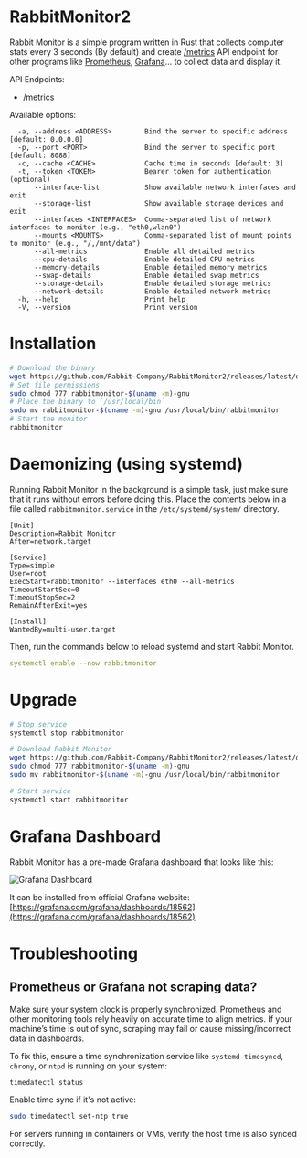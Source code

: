 # RabbitMonitor2

Rabbit Monitor is a simple program written in Rust that collects computer stats every 3 seconds (By default) and create [/metrics](https://openmetrics.io/) API endpoint for other programs like [Prometheus](https://prometheus.io/), [Grafana](https://grafana.com/)... to collect data and display it.

API Endpoints:

- [/metrics](https://openmetrics.io/)

Available options:

```
  -a, --address <ADDRESS>        Bind the server to specific address [default: 0.0.0.0]
  -p, --port <PORT>              Bind the server to specific port [default: 8088]
  -c, --cache <CACHE>            Cache time in seconds [default: 3]
  -t, --token <TOKEN>            Bearer token for authentication (optional)
      --interface-list           Show available network interfaces and exit
      --storage-list             Show available storage devices and exit
      --interfaces <INTERFACES>  Comma-separated list of network interfaces to monitor (e.g., "eth0,wlan0")
      --mounts <MOUNTS>          Comma-separated list of mount points to monitor (e.g., "/,/mnt/data")
      --all-metrics              Enable all detailed metrics
      --cpu-details              Enable detailed CPU metrics
      --memory-details           Enable detailed memory metrics
      --swap-details             Enable detailed swap metrics
      --storage-details          Enable detailed storage metrics
      --network-details          Enable detailed network metrics
  -h, --help                     Print help
  -V, --version                  Print version
```

# Installation

```bash
# Download the binary
wget https://github.com/Rabbit-Company/RabbitMonitor2/releases/latest/download/rabbitmonitor-$(uname -m)-gnu
# Set file permissions
sudo chmod 777 rabbitmonitor-$(uname -m)-gnu
# Place the binary to `/usr/local/bin`
sudo mv rabbitmonitor-$(uname -m)-gnu /usr/local/bin/rabbitmonitor
# Start the monitor
rabbitmonitor
```

# Daemonizing (using systemd)

Running Rabbit Monitor in the background is a simple task, just make sure that it runs without errors before doing this. Place the contents below in a file called `rabbitmonitor.service` in the `/etc/systemd/system/` directory.

```service
[Unit]
Description=Rabbit Monitor
After=network.target

[Service]
Type=simple
User=root
ExecStart=rabbitmonitor --interfaces eth0 --all-metrics
TimeoutStartSec=0
TimeoutStopSec=2
RemainAfterExit=yes

[Install]
WantedBy=multi-user.target
```

Then, run the commands below to reload systemd and start Rabbit Monitor.

```yml
systemctl enable --now rabbitmonitor
```

# Upgrade

```bash
# Stop service
systemctl stop rabbitmonitor

# Download Rabbit Monitor
wget https://github.com/Rabbit-Company/RabbitMonitor2/releases/latest/download/rabbitmonitor-$(uname -m)-gnu
sudo chmod 777 rabbitmonitor-$(uname -m)-gnu
sudo mv rabbitmonitor-$(uname -m)-gnu /usr/local/bin/rabbitmonitor

# Start service
systemctl start rabbitmonitor
```

# Grafana Dashboard

Rabbit Monitor has a pre-made Grafana dashboard that looks like this:

![Grafana Dashboard](https://raw.githubusercontent.com/Rabbit-Company/RabbitMonitor2/main/images/1.png)

It can be installed from official Grafana website: [https://grafana.com/grafana/dashboards/18562](https://grafana.com/grafana/dashboards/18562)

# Troubleshooting

## Prometheus or Grafana not scraping data?

Make sure your system clock is properly synchronized. Prometheus and other monitoring tools rely heavily on accurate time to align metrics. If your machine’s time is out of sync, scraping may fail or cause missing/incorrect data in dashboards.

To fix this, ensure a time synchronization service like `systemd-timesyncd`, `chrony`, or `ntpd` is running on your system:
```bash
timedatectl status
```

Enable time sync if it's not active:
```bash
sudo timedatectl set-ntp true
```

For servers running in containers or VMs, verify the host time is also synced correctly.
